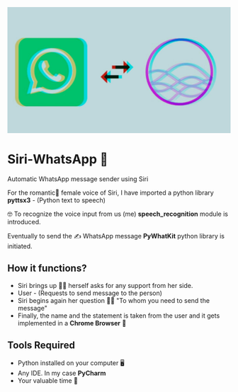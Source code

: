 
![image](https://github.com/Ganeshuthiravasagam/Siri-WhatsApp/blob/main/Siri%20and%20whatsapp.jpeg)



# Siri-WhatsApp 👩

Automatic WhatsApp message sender using Siri 

For the romantic💞 female voice of Siri, I have imported a python library **pyttsx3** - (Python text to speech)  

🤓 To recognize the voice input from us (me)  **speech_recognition** module is introduced.   

Eventually to send the ✍ WhatsApp message **PyWhatKit** python library is initiated. 

## How it functions?

- Siri brings up 🙋‍♀️ herself asks for any support from her side.
- User - (Requests to send message to the person)
- Siri begins again her question 👩‍🏫 "To whom you need to send the message" 
- Finally, the name and the statement is taken from the user and it gets implemented in a **Chrome Browser** 🤙

## Tools Required

- Python installed on your computer 🖥
- Any IDE. In my case **PyCharm**
- Your valuable time 🌠



